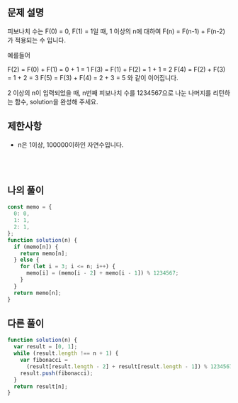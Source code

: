## 문제 설명

피보나치 수는 F(0) = 0, F(1) = 1일 때, 1 이상의 n에 대하여 F(n) = F(n-1) + F(n-2) 가 적용되는 수 입니다.

예를들어

F(2) = F(0) + F(1) = 0 + 1 = 1
F(3) = F(1) + F(2) = 1 + 1 = 2
F(4) = F(2) + F(3) = 1 + 2 = 3
F(5) = F(3) + F(4) = 2 + 3 = 5
와 같이 이어집니다.

2 이상의 n이 입력되었을 때, n번째 피보나치 수를 1234567으로 나눈 나머지를 리턴하는 함수, solution을 완성해 주세요.

## 제한사항

- n은 1이상, 100000이하인 자연수입니다.

<br/>
<br/>

## 나의 풀이

```js
const memo = {
  0: 0,
  1: 1,
  2: 1,
};
function solution(n) {
  if (memo[n]) {
    return memo[n];
  } else {
    for (let i = 3; i <= n; i++) {
      memo[i] = (memo[i - 2] + memo[i - 1]) % 1234567;
    }
  }
  return memo[n];
}
```

## 다른 풀이

```js
function solution(n) {
  var result = [0, 1];
  while (result.length !== n + 1) {
    var fibonacci =
      (result[result.length - 2] + result[result.length - 1]) % 1234567;
    result.push(fibonacci);
  }
  return result[n];
}
```
